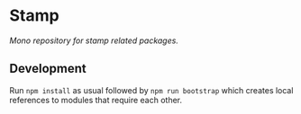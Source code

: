 # Stamp

_Mono repository for stamp related packages._

## Development

Run `npm install` as usual followed by `npm run bootstrap` which creates local references to modules that require each other.
